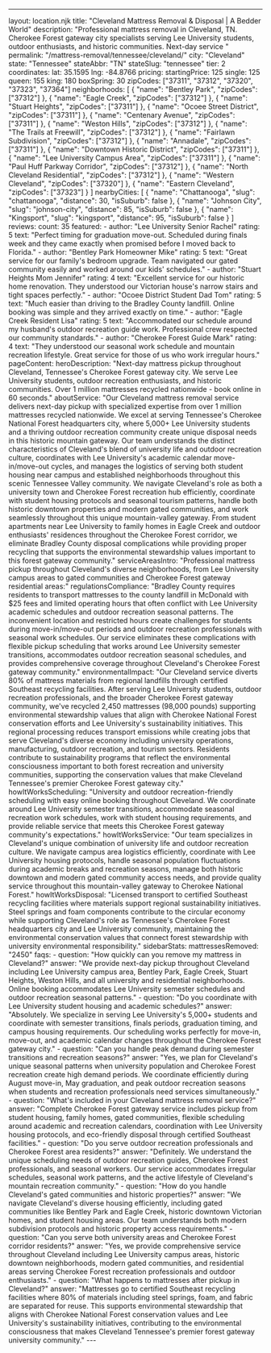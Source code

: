 ---
layout: location.njk
title: "Cleveland Mattress Removal & Disposal | A Bedder World"
description: "Professional mattress removal in Cleveland, TN. Cherokee Forest gateway city specialists serving Lee University students, outdoor enthusiasts, and historic communities. Next-day service "
permalink: "/mattress-removal/tennessee/cleveland/"
city: "Cleveland" state: "Tennessee" stateAbbr: "TN" stateSlug: "tennessee" tier: 2 coordinates: lat: 35.1595 lng: -84.8766 pricing: startingPrice: 125 single: 125 queen: 155 king: 180 boxSpring: 30 zipCodes: ["37311", "37312", "37320", "37323", "37364"] neighborhoods: [ { "name": "Bentley Park", "zipCodes": ["37312"] }, { "name": "Eagle Creek", "zipCodes": ["37312"] }, { "name": "Stuart Heights", "zipCodes": ["37311"] }, { "name": "Ocoee Street District", "zipCodes": ["37311"] }, { "name": "Centenary Avenue", "zipCodes": ["37311"] }, { "name": "Weston Hills", "zipCodes": ["37312"] }, { "name": "The Trails at Freewill", "zipCodes": ["37312"] }, { "name": "Fairlawn Subdivision", "zipCodes": ["37312"] }, { "name": "Annadale", "zipCodes": ["37311"] }, { "name": "Downtown Historic District", "zipCodes": ["37311"] }, { "name": "Lee University Campus Area", "zipCodes": ["37311"] }, { "name": "Paul Huff Parkway Corridor", "zipCodes": ["37312"] }, { "name": "North Cleveland Residential", "zipCodes": ["37312"] }, { "name": "Western Cleveland", "zipCodes": ["37320"] }, { "name": "Eastern Cleveland", "zipCodes": ["37323"] } ] nearbyCities: [ { "name": "Chattanooga", "slug": "chattanooga", "distance": 30, "isSuburb": false }, { "name": "Johnson City", "slug": "johnson-city", "distance": 85, "isSuburb": false }, { "name": "Kingsport", "slug": "kingsport", "distance": 95, "isSuburb": false } ] reviews: count: 35 featured: - author: "Lee University Senior Rachel" rating: 5 text: "Perfect timing for graduation move-out. Scheduled during finals week and they came exactly when promised before I moved back to Florida." - author: "Bentley Park Homeowner Mike" rating: 5 text: "Great service for our family's bedroom upgrade. Team navigated our gated community easily and worked around our kids' schedules." - author: "Stuart Heights Mom Jennifer" rating: 4 text: "Excellent service for our historic home renovation. They understood our Victorian house's narrow stairs and tight spaces perfectly." - author: "Ocoee District Student Dad Tom" rating: 5 text: "Much easier than driving to the Bradley County landfill. Online booking was simple and they arrived exactly on time." - author: "Eagle Creek Resident Lisa" rating: 5 text: "Accommodated our schedule around my husband's outdoor recreation guide work. Professional crew respected our community standards." - author: "Cherokee Forest Guide Mark" rating: 4 text: "They understood our seasonal work schedule and mountain recreation lifestyle. Great service for those of us who work irregular hours." pageContent: heroDescription: "Next-day mattress pickup throughout Cleveland, Tennessee's Cherokee Forest gateway city. We serve Lee University students, outdoor recreation enthusiasts, and historic communities. Over 1 million mattresses recycled nationwide - book online in 60 seconds." aboutService: "Our Cleveland mattress removal service delivers next-day pickup with specialized expertise from over 1 million mattresses recycled nationwide. We excel at serving Tennessee's Cherokee National Forest headquarters city, where 5,000+ Lee University students and a thriving outdoor recreation community create unique disposal needs in this historic mountain gateway. Our team understands the distinct characteristics of Cleveland's blend of university life and outdoor recreation culture, coordinates with Lee University's academic calendar move-in/move-out cycles, and manages the logistics of serving both student housing near campus and established neighborhoods throughout this scenic Tennessee Valley community. We navigate Cleveland's role as both a university town and Cherokee Forest recreation hub efficiently, coordinate with student housing protocols and seasonal tourism patterns, handle both historic downtown properties and modern gated communities, and work seamlessly throughout this unique mountain-valley gateway. From student apartments near Lee University to family homes in Eagle Creek and outdoor enthusiasts' residences throughout the Cherokee Forest corridor, we eliminate Bradley County disposal complications while providing proper recycling that supports the environmental stewardship values important to this forest gateway community." serviceAreasIntro: "Professional mattress pickup throughout Cleveland's diverse neighborhoods, from Lee University campus areas to gated communities and Cherokee Forest gateway residential areas:" regulationsCompliance: "Bradley County requires residents to transport mattresses to the county landfill in McDonald with $25 fees and limited operating hours that often conflict with Lee University academic schedules and outdoor recreation seasonal patterns. The inconvenient location and restricted hours create challenges for students during move-in/move-out periods and outdoor recreation professionals with seasonal work schedules. Our service eliminates these complications with flexible pickup scheduling that works around Lee University semester transitions, accommodates outdoor recreation seasonal schedules, and provides comprehensive coverage throughout Cleveland's Cherokee Forest gateway community." environmentalImpact: "Our Cleveland service diverts 80% of mattress materials from regional landfills through certified Southeast recycling facilities. After serving Lee University students, outdoor recreation professionals, and the broader Cherokee Forest gateway community, we've recycled 2,450 mattresses (98,000 pounds) supporting environmental stewardship values that align with Cherokee National Forest conservation efforts and Lee University's sustainability initiatives. This regional processing reduces transport emissions while creating jobs that serve Cleveland's diverse economy including university operations, manufacturing, outdoor recreation, and tourism sectors. Residents contribute to sustainability programs that reflect the environmental consciousness important to both forest recreation and university communities, supporting the conservation values that make Cleveland Tennessee's premier Cherokee Forest gateway city." howItWorksScheduling: "University and outdoor recreation-friendly scheduling with easy online booking throughout Cleveland. We coordinate around Lee University semester transitions, accommodate seasonal recreation work schedules, work with student housing requirements, and provide reliable service that meets this Cherokee Forest gateway community's expectations." howItWorksService: "Our team specializes in Cleveland's unique combination of university life and outdoor recreation culture. We navigate campus area logistics efficiently, coordinate with Lee University housing protocols, handle seasonal population fluctuations during academic breaks and recreation seasons, manage both historic downtown and modern gated community access needs, and provide quality service throughout this mountain-valley gateway to Cherokee National Forest." howItWorksDisposal: "Licensed transport to certified Southeast recycling facilities where materials support regional sustainability initiatives. Steel springs and foam components contribute to the circular economy while supporting Cleveland's role as Tennessee's Cherokee Forest headquarters city and Lee University community, maintaining the environmental conservation values that connect forest stewardship with university environmental responsibility." sidebarStats: mattressesRemoved: "2450" faqs: - question: "How quickly can you remove my mattress in Cleveland?" answer: "We provide next-day pickup throughout Cleveland including Lee University campus area, Bentley Park, Eagle Creek, Stuart Heights, Weston Hills, and all university and residential neighborhoods. Online booking accommodates Lee University semester schedules and outdoor recreation seasonal patterns." - question: "Do you coordinate with Lee University student housing and academic schedules?" answer: "Absolutely. We specialize in serving Lee University's 5,000+ students and coordinate with semester transitions, finals periods, graduation timing, and campus housing requirements. Our scheduling works perfectly for move-in, move-out, and academic calendar changes throughout the Cherokee Forest gateway city." - question: "Can you handle peak demand during semester transitions and recreation seasons?" answer: "Yes, we plan for Cleveland's unique seasonal patterns when university population and Cherokee Forest recreation create high demand periods. We coordinate efficiently during August move-in, May graduation, and peak outdoor recreation seasons when students and recreation professionals need services simultaneously." - question: "What's included in your Cleveland mattress removal service?" answer: "Complete Cherokee Forest gateway service includes pickup from student housing, family homes, gated communities, flexible scheduling around academic and recreation calendars, coordination with Lee University housing protocols, and eco-friendly disposal through certified Southeast facilities." - question: "Do you serve outdoor recreation professionals and Cherokee Forest area residents?" answer: "Definitely. We understand the unique scheduling needs of outdoor recreation guides, Cherokee Forest professionals, and seasonal workers. Our service accommodates irregular schedules, seasonal work patterns, and the active lifestyle of Cleveland's mountain recreation community." - question: "How do you handle Cleveland's gated communities and historic properties?" answer: "We navigate Cleveland's diverse housing efficiently, including gated communities like Bentley Park and Eagle Creek, historic downtown Victorian homes, and student housing areas. Our team understands both modern subdivision protocols and historic property access requirements." - question: "Can you serve both university areas and Cherokee Forest corridor residents?" answer: "Yes, we provide comprehensive service throughout Cleveland including Lee University campus areas, historic downtown neighborhoods, modern gated communities, and residential areas serving Cherokee Forest recreation professionals and outdoor enthusiasts." - question: "What happens to mattresses after pickup in Cleveland?" answer: "Mattresses go to certified Southeast recycling facilities where 80% of materials including steel springs, foam, and fabric are separated for reuse. This supports environmental stewardship that aligns with Cherokee National Forest conservation values and Lee University's sustainability initiatives, contributing to the environmental consciousness that makes Cleveland Tennessee's premier forest gateway university community." ---